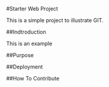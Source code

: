 #Starter Web Project

This is a simple project to illustrate GIT. 

##Indtroduction

This is an example

##Purpose

##Deployment

##How To Contribute